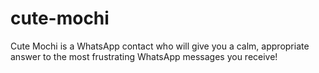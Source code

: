 # cute-mochi
Cute Mochi is a WhatsApp contact who will give you a calm, appropriate answer to the most frustrating WhatsApp messages you receive!
